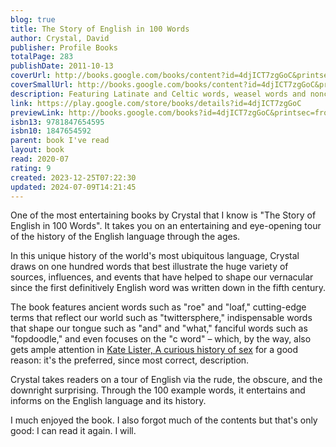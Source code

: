 ```yaml
---
blog: true
title: The Story of English in 100 Words
author: Crystal, David
publisher: Profile Books
totalPage: 283
publishDate: 2011-10-13
coverUrl: http://books.google.com/books/content?id=4djICT7zgGoC&printsec=frontcover&img=1&zoom=1&edge=curl&source=gbs_api
coverSmallUrl: http://books.google.com/books/content?id=4djICT7zgGoC&printsec=frontcover&img=1&zoom=5&edge=curl&source=gbs_api
description: Featuring Latinate and Celtic words, weasel words and nonce-words, ancient words ('loaf') to cutting edge ('twittersphere') and spanning the indispensable words that shape our tongue ('and', 'what') to the more fanciful ('fopdoodle'), Crystal takes us along the winding byways of language via the rude, the obscure and the downright surprising. In this unique new history of the world's most ubiquitous language, linguistics expert David Crystal draws on words that best illustrate the huge variety of sources, influences and events that have helped to shape our vernacular since the first definitively English word was written down in the fifth century ('roe', in case you are wondering).
link: https://play.google.com/store/books/details?id=4djICT7zgGoC
previewLink: http://books.google.com/books?id=4djICT7zgGoC&printsec=frontcover&dq=david+crystal&hl=&as_pt=BOOKS&cd=35&source=gbs_api
isbn13: 9781847654595
isbn10: 1847654592
parent: book I've read
layout: book
read: 2020-07
rating: 9
created: 2023-12-25T07:22:30
updated: 2024-07-09T14:21:45
---
```

  
One of the most entertaining books by Crystal that I know is "The Story of English in 100 Words". It takes you on an entertaining and eye-opening tour of the history of the English language through the ages.  
  
In this unique history of the world's most ubiquitous language, Crystal draws on one hundred words that best illustrate the huge variety of sources, influences, and events that have helped to shape our vernacular since the first definitively English word was written down in the fifth century.   
  
The book features ancient words such as "roe" and "loaf," cutting-edge terms that reflect our world such as "twittersphere," indispensable words that shape our tongue such as "and" and "what," fanciful words such as "fopdoodle," and even focuses on the "c word" – which, by the way, also gets ample attention in [Kate Lister, A curious history of sex](./Kate%20Lister,%20A%20curious%20history%20of%20sex.md) for a good reason: it's the preferred, since most correct, description.  
  
Crystal takes readers on a tour of English via the rude, the obscure, and the downright surprising. Through the 100 example words, it entertains and informs on the English language and its history.  
  
I much enjoyed the book. I also forgot much of the contents but that's only good: I can read it again. I will.